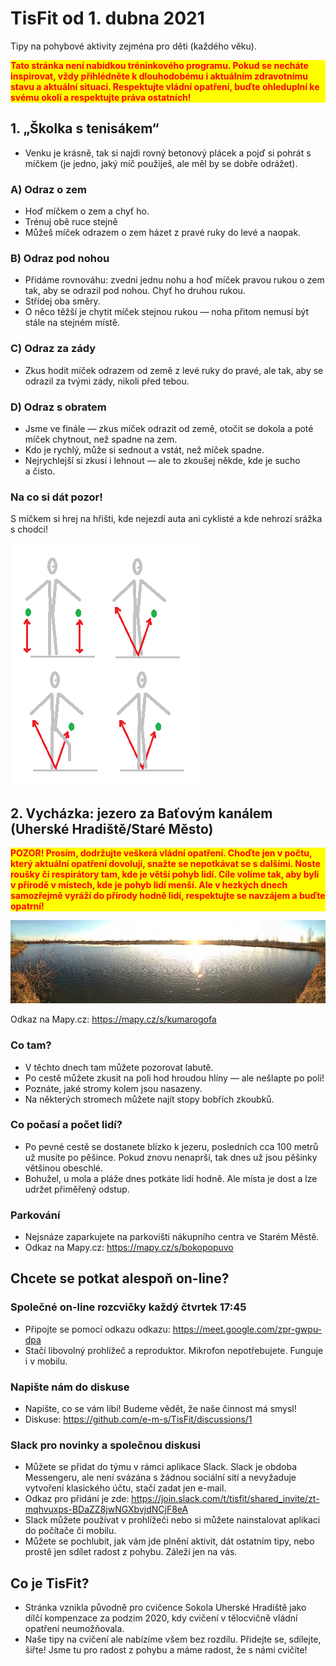# TisFit od 1. dubna 2021
Tipy na pohybové aktivity zejména pro děti (každého věku).

<strong style="color: red; background-color: yellow"><div style="color: red; background-color: yellow">Tato stránka není nabídkou tréninkového programu. Pokud se necháte inspirovat, vždy přihlédněte k&nbsp;dlouhodobému i&nbsp;aktuálním zdravotnímu stavu a&nbsp;aktuální situaci. Respektujte vládní opatření, buďte ohleduplní ke svému okolí a&nbsp;respektujte práva ostatních!</div></strong>

## 1. „Školka s&nbsp;tenisákem“
- Venku je krásně, tak si najdi rovný betonový plácek a&nbsp;pojď si pohrát s míčkem (je jedno, jaký míč použiješ, ale měl by se dobře odrážet).

### A) Odraz o&nbsp;zem
- Hoď míčkem o&nbsp;zem a&nbsp;chyť ho.
- Trénuj obě ruce stejně
- Můžeš míček odrazem o&nbsp;zem házet z&nbsp;pravé ruky do levé a naopak.

### B) Odraz pod nohou
- Přidáme rovnováhu: zvedni jednu nohu a&nbsp;hoď míček pravou rukou o&nbsp;zem tak, aby se odrazil pod nohou. Chyť ho druhou rukou.
- Střídej oba směry.
- O&nbsp;něco těžší je chytit míček stejnou rukou &mdash; noha přitom nemusí být stále na stejném místě.

### C) Odraz za zády
- Zkus hodit míček odrazem od země z&nbsp;levé ruky do pravé, ale tak, aby se odrazil za tvými zády, nikoli před tebou.

### D) Odraz s&nbsp;obratem
- Jsme ve finále &mdash; zkus míček odrazit od země, otočit se dokola a&nbsp;poté míček chytnout, než spadne na zem.
- Kdo je rychlý, může si sednout a&nbsp;vstát, než míček spadne.
- Nejrychlejší si zkusí i&nbsp;lehnout &mdash; ale to zkoušej někde, kde je sucho a&nbsp;čisto.

### Na co si dát pozor!
S&nbsp;míčkem si hrej na hřišti, kde nejezdí auta ani cyklisté a&nbsp;kde nehrozí srážka s&nbsp;chodci!

![„Školka s&nbsp;míčkem“](obrazky/aktivita_skolka-s-mickem.png)


## 2. Vycházka: jezero za Baťovým kanálem (Uherské Hradiště/Staré Město)

<strong style="color: red; background-color: yellow"><p style="color: red; background-color: yellow">POZOR! Prosím, dodržujte veškerá vládní opatření. Choďte jen v&nbsp;počtu, který aktuální opatření dovolují, snažte se nepotkávat se s&nbsp;dalšími. Noste roušky či respirátory tam, kde je větší pohyb lidí. Cíle volíme tak, aby byli v&nbsp;přírodě v&nbsp;místech, kde je pohyb lidí menší. Ale v&nbsp;hezkých dnech samozřejmě vyráží do přírody hodně lidí, respektujte se navzájem a&nbsp;buďte opatrní!</p></strong>

![Jezero za Baťovým kanálem](mista/jezero-stare-mesto.jpg)

Odkaz na Mapy.cz: https://mapy.cz/s/kumarogofa

### Co tam?
- V&nbsp;těchto dnech tam můžete pozorovat labutě.
- Po cestě můžete zkusit na poli hod hroudou hlíny &mdash; ale nešlapte po poli!
- Poznáte, jaké stromy kolem jsou nasazeny.
- Na některých stromech můžete najít stopy bobřích zkoubků.

### Co počasí a&nbsp;počet lidí?
- Po pevné cestě se dostanete blízko k&nbsp;jezeru, posledních cca 100&nbsp;metrů už musíte po pěšince. Pokud znovu nenaprší, tak dnes už jsou pěšinky většinou obeschlé.
- Bohužel, u&nbsp;mola a&nbsp;pláže dnes potkáte lidí hodně. Ale místa je dost a&nbsp;lze udržet přiměřený odstup.

### Parkování
- Nejsnáze zaparkujete na parkovišti nákupního centra ve Starém Městě.  
- Odkaz na Mapy.cz: https://mapy.cz/s/bokopopuvo

## Chcete se potkat alespoň on-line?

### Společné on-line rozcvičky každý čtvrtek 17:45
- Připojte se pomocí odkazu odkazu: https://meet.google.com/zpr-gwpu-dpa
- Stačí libovolný prohlížeč a&nbsp;reproduktor. Mikrofon nepotřebujete. Funguje i&nbsp;v&nbsp;mobilu.

### Napište nám do diskuse
- Napište, co se vám líbí! Budeme vědět, že naše činnost má smysl!
- Diskuse: https://github.com/e-m-s/TisFit/discussions/1

### Slack pro novinky a společnou diskusi
- Můžete se přidat do týmu v rámci aplikace Slack. Slack je obdoba Messengeru, ale není svázána s&nbsp;žádnou sociální sítí a&nbsp;nevyžaduje vytvoření klasického účtu, stačí zadat jen e-mail.
- Odkaz pro přidání je zde: 
https://join.slack.com/t/tisfit/shared_invite/zt-mqhvuxps-BDaZZ8jwNGXbvjdNCjF8eA
- Slack můžete používat v&nbsp;prohlížeči nebo si můžete nainstalovat aplikaci do počítače či mobilu.
- Můžete se pochlubit, jak vám jde plnění aktivit, dát ostatním tipy, nebo prostě jen sdílet radost z&nbsp;pohybu. Záleží jen na vás.

## Co je TisFit?
* Stránka vznikla původně pro cvičence Sokola Uherské Hradiště jako dílčí kompenzace za podzim 2020, kdy cvičení v&nbsp;tělocvičně vládní opatření neumožňovala.
* Naše tipy na cvičení ale nabízíme všem bez rozdílu. Přidejte se, sdílejte, šiřte! Jsme tu pro radost z&nbsp;pohybu a&nbsp;máme radost, že s&nbsp;námi cvičíte!
